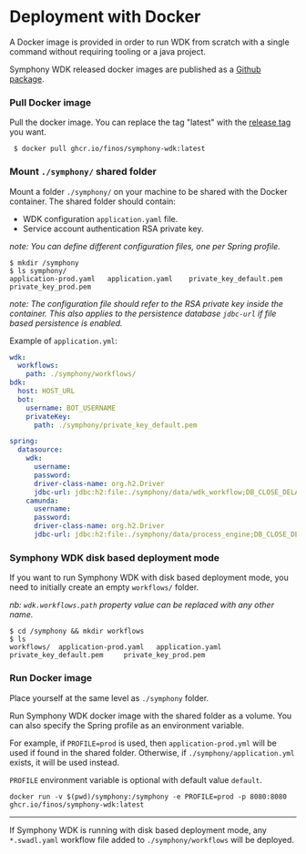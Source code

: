# Deployment with Docker
A Docker image is provided in order to run WDK from scratch with a single command without requiring tooling or a java project.

Symphony WDK released docker images are published as a [Github package](https://github.com/orgs/finos/packages?repo_name=symphony-wdk).

### Pull Docker image
Pull the docker image. You can replace the tag "latest" with the [release tag](https://github.com/finos/symphony-wdk/tags) you want.
```shell
 $ docker pull ghcr.io/finos/symphony-wdk:latest
```

### Mount `./symphony/` shared folder
Mount a folder `./symphony/` on your machine to be shared with the Docker container. The shared folder should contain:
- WDK configuration `application.yaml` file.
- Service account authentication RSA private key.


_note: You can define different configuration files, one per Spring profile._

```shell
$ mkdir /symphony
$ ls symphony/
application-prod.yaml	application.yaml	private_key_default.pem		private_key_prod.pem
```
_note: The configuration file should refer to the RSA private key inside the container. This also applies to the persistence database `jdbc-url` if file based persistence is enabled._

Example of `application.yml`:
```yaml
wdk:
  workflows:
    path: ./symphony/workflows/
bdk:
  host: HOST_URL
  bot:
    username: BOT_USERNAME
    privateKey:
      path: ./symphony/private_key_default.pem

spring:
  datasource:
    wdk:
      username:
      password: 
      driver-class-name: org.h2.Driver
      jdbc-url: jdbc:h2:file:./symphony/data/wdk_workflow;DB_CLOSE_DELAY=-1;AUTO_SERVER=TRUE
    camunda:
      username:
      password:
      driver-class-name: org.h2.Driver
      jdbc-url: jdbc:h2:file:./symphony/data/process_engine;DB_CLOSE_DELAY=-1;AUTO_SERVER=TRUE
```

### Symphony WDK disk based deployment mode
If you want to run Symphony WDK with disk based deployment mode, you need to initially create an empty `workflows/` folder.

_nb: `wdk.workflows.path` property value can be replaced with any other name._
```shell
$ cd /symphony && mkdir workflows
$ ls
workflows/	application-prod.yaml	application.yaml	private_key_default.pem		private_key_prod.pem
```

### Run Docker image
Place yourself at the same level as `./symphony` folder.

Run Symphony WDK docker image with the shared folder as a volume. You can also specify the Spring profile as an environment variable. 

For example, if `PROFILE=prod` is used, then `application-prod.yml` will be used if found in the shared folder. Otherwise, if `./symphony/application.yml` exists, it will be used instead.

`PROFILE` environment variable is optional with default value `default`.
```shell
docker run -v $(pwd)/symphony:/symphony -e PROFILE=prod -p 8080:8080 ghcr.io/finos/symphony-wdk:latest 
```
---
If Symphony WDK is running with disk based deployment mode, any `*.swadl.yaml` workflow file added to `./symphony/workflows` will be deployed.
